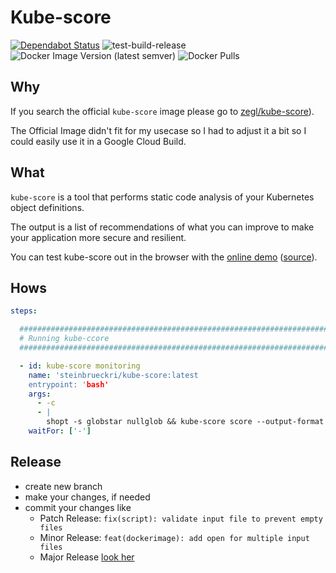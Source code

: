 # Kube-score

[![Dependabot Status](https://api.dependabot.com/badges/status?host=github&repo=steinbrueckri/kube-score)](https://dependabot.com)
![test-build-release](https://github.com/steinbrueckri/kube-score/workflows/test-build-release/badge.svg)
![Docker Image Version (latest semver)](https://img.shields.io/docker/v/steinbrueckri/kube-score)
![Docker Pulls](https://img.shields.io/docker/pulls/steinbrueckri/kube-score)

## Why

If you search the official `kube-score` image please go to [zegl/kube-score](https://github.com/zegl/kube-score/)).

The Official Image didn't fit for my usecase so I had to adjust it a bit so I could easily use it in a Google Cloud Build.

## What

`kube-score` is a tool that performs static code analysis of your Kubernetes object definitions.

The output is a list of recommendations of what you can improve to make your application more secure and resilient.

You can test kube-score out in the browser with the [online demo](https://kube-score.com) ([source](https://github.com/kube-score/web)).

## Hows

```yml
steps:

  #############################################################################################################
  # Running kube-ccore
  #############################################################################################################

  - id: kube-score monitoring
    name: 'steinbrueckri/kube-score:latest
    entrypoint: 'bash'
    args:
      - -c
      - |
        shopt -s globstar nullglob && kube-score score --output-format ci --ignore-test "service-type" /workspace/resources/monitoring/**/*.{yaml,yml}  || exit 0
    waitFor: ['-']
```

## Release

- create new branch
- make your changes, if needed
- commit your changes like
  - Patch Release: `fix(script): validate input file to prevent empty files`
  - Minor Release: `feat(dockerimage): add open for multiple input files`
  - Major Release [look her](https://github.com/mathieudutour/github-tag-action/blob/master/README.md)
